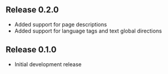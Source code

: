 ## Release 0.2.0

- Added support for page descriptions
- Added support for language tags and text global directions

## Release 0.1.0

- Initial development release

